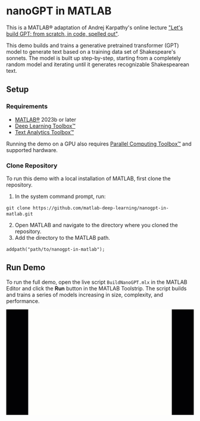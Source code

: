 # nanoGPT in MATLAB

This is a MATLAB® adaptation of Andrej Karpathy's online lecture ["Let's build GPT: from scratch, in code, spelled out"](https://www.youtube.com/watch?v=kCc8FmEb1nY&ab_channel=AndrejKarpathy).

This demo builds and trains a generative pretrained transformer (GPT) model to generate text based on a training data set of Shakespeare's sonnets. The model is built up step-by-step, starting from a completely random model and iterating until it generates recognizable Shakespearean text.

## Setup
### Requirements
* [MATLAB®](https://www.mathworks.com) 2023b or later
* [Deep Learning Toolbox™](https://www.mathworks.com/products/deep-learning.html)
* [Text Analytics Toolbox™](https://www.mathworks.com/products/text-analytics.html)

Running the demo on a GPU also requires [Parallel Computing Toolbox™](https://www.mathworks.com/products/parallel-computing.html) and supported hardware.

### Clone Repository
To run this demo with a local installation of MATLAB, first clone the repository.
1. In the system command prompt, run:
```
git clone https://github.com/matlab-deep-learning/nanogpt-in-matlab.git
```
2. Open MATLAB and navigate to the directory where you cloned the repository.
3. Add the directory to the MATLAB path.
```
addpath("path/to/nanogpt-in-matlab");
```

## Run Demo
To run the full demo, open the live script `BuildNanoGPT.mlx` in the MATLAB Editor and click the **Run** button in the MATLAB Toolstrip. The script builds and trains a series of models increasing in size, complexity, and performance.

![Text generated by nanoGPT model](nanoGPTGif.gif)
